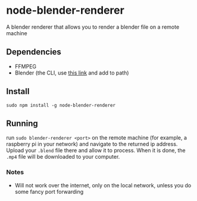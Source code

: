 # node-blender-renderer
A blender renderer that allows you to render a blender file on a remote machine

## Dependencies

* FFMPEG
* Blender (the CLI, use [this link](https://docs.blender.org/manual/en/dev/render/workflows/command_line.html) and add to path)

## Install

`sudo npm install -g node-blender-renderer`

## Running

run `sudo blender-renderer <port>` on the remote machine (for example, a raspberry pi in your network) and navigate to the returned ip address. Upload your `.blend` file there and allow it to process. When it is done, the `.mp4` file will be downloaded to your computer.

### Notes
* Will not work over the internet, only on the local network, unless you do some fancy port forwarding
